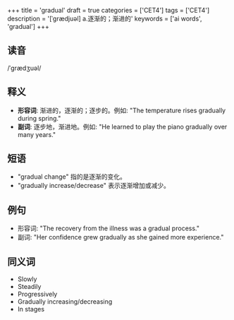 +++
title = 'gradual'
draft = true
categories = ['CET4']
tags = ['CET4']
description = '[ˈgrædjuəl] a.逐渐的；渐进的'
keywords = ['ai words', 'gradual']
+++

## 读音
/ˈɡrædʒuəl/

## 释义
- **形容词**: 渐进的，逐渐的；逐步的。例如: "The temperature rises gradually during spring." 
- **副词**: 逐步地，渐进地。例如: "He learned to play the piano gradually over many years."

## 短语
- "gradual change" 指的是逐渐的变化。
- "gradually increase/decrease" 表示逐渐增加或减少。

## 例句
- 形容词: "The recovery from the illness was a gradual process."
- 副词: "Her confidence grew gradually as she gained more experience."

## 同义词
- Slowly
- Steadily
- Progressively
- Gradually increasing/decreasing
- In stages

